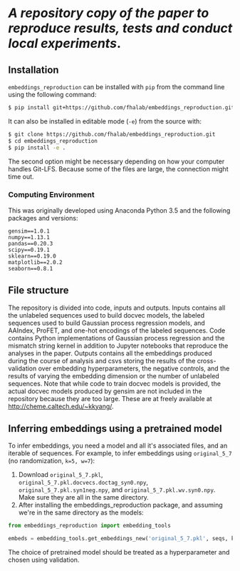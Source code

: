 # <i>A repository copy of the paper to reproduce results, tests and conduct local experiments</i>.

## Installation

`embeddings_reproduction` can be installed with `pip` from the command line using the following command:

```bash
$ pip install git+https://github.com/fhalab/embeddings_reproduction.git
```

It can also be installed in editable mode (`-e`) from the source with:

```bash
$ git clone https://github.com/fhalab/embeddings_reproduction.git
$ cd embeddings_reproduction
$ pip install -e .
```

The second option might be necessary depending on how your computer handles Git-LFS. Because some of the files are large, the connection might time out.

### Computing Environment

This was originally developed using Anaconda Python 3.5 and the following packages and versions:

```
gensim==1.0.1
numpy==1.13.1
pandas==0.20.3
scipy==0.19.1
sklearn==0.19.0
matplotlib==2.0.2
seaborn==0.8.1
```

## File structure

The repository is divided into code, inputs and outputs. Inputs contains all the unlabeled sequences used to build docvec models, the labeled sequences used to build Gaussian process regression models, and AAIndex, ProFET, and one-hot encodings of the labeled sequences. Code contains Python implementations of Gaussian process regression and the mismatch string kernel in addition to Jupyter notebooks that reproduce the analyses in the paper. Outputs contains all the embeddings produced during the course of analysis and csvs storing the results of the cross-validation over embedding hyperparameters, the negative controls, and the results of varying the embedding dimension or the number of unlabeled sequences. Note that while code to train docvec models is provided, the actual docvec models produced by gensim are not included in the repository because they are too large. These are at freely available at http://cheme.caltech.edu/~kkyang/.

## Inferring embeddings using a pretrained model

To infer embeddings, you need a model and all it's associated files, and an iterable of sequences. For example, to infer embeddings using `original_5_7` (no randomization, `k=5, w=7`):

1. Download `original_5_7.pkl`, `original_5_7.pkl.docvecs.doctag_syn0.npy`, `original_5_7.pkl.syn1neg.npy`, and `original_5_7.pkl.wv.syn0.npy`. Make sure they are all in the same directory. 
2. After installing the embeddings_reproduction package, and assuming we're in the same directory as the models:
```python
from embeddings_reproduction import embedding_tools

embeds = embedding_tools.get_embeddings_new('original_5_7.pkl', seqs, k=5, overlap=False)
```

The choice of pretrained model should be treated as a hyperparameter and chosen using validation. 
